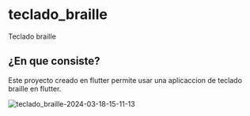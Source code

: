 # teclado_braille

Teclado braille

## ¿En que consiste?

Este proyecto creado en flutter permite usar una aplicaccion de teclado braille en flutter.

![teclado_braille-2024-03-18-15-11-13](https://github.com/ARandomGuyZero/teclado_braille/assets/118926925/bceb6f5b-2173-4c32-99fa-3ffaf8ddfb48)
